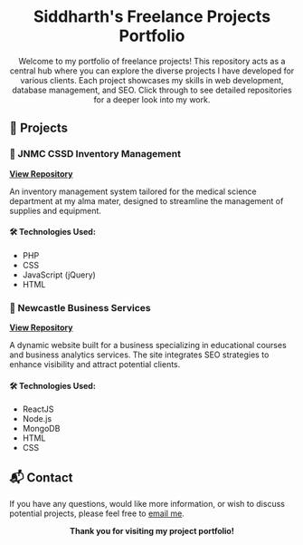 <h1 align="center">Siddharth's Freelance Projects Portfolio</h1>

<p align="center">
    Welcome to my portfolio of freelance projects! This repository acts as a central hub where you can explore the diverse projects I have developed for various clients. Each project showcases my skills in web development, database management, and SEO. Click through to see detailed repositories for a deeper look into my work.
</p>

## 📂 Projects

### 🏥 JNMC CSSD Inventory Management
**[View Repository](https://github.com/s1ddh-rth/jnmc_cssd)**

An inventory management system tailored for the medical science department at my alma mater, designed to streamline the management of supplies and equipment.

#### 🛠 Technologies Used:
- PHP
- CSS
- JavaScript (jQuery)
- HTML

### 🏢 Newcastle Business Services
**[View Repository](https://github.com/s1ddh-rth/newCastle)**

A dynamic website built for a business specializing in educational courses and business analytics services. The site integrates SEO strategies to enhance visibility and attract potential clients.

#### 🛠 Technologies Used:
- ReactJS
- Node.js
- MongoDB
- HTML
- CSS

## 📬 Contact
If you have any questions, would like more information, or wish to discuss potential projects, please feel free to <a href="mailto:s1ddh9rth@gmail.com">email me</a>.

<p align="center">
    <b>Thank you for visiting my project portfolio!</b>
</p>
